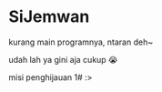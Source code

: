 # SiJemwan
kurang main programnya, ntaran deh~

udah lah ya gini aja cukup 😭

misi penghijauan 1# :>

